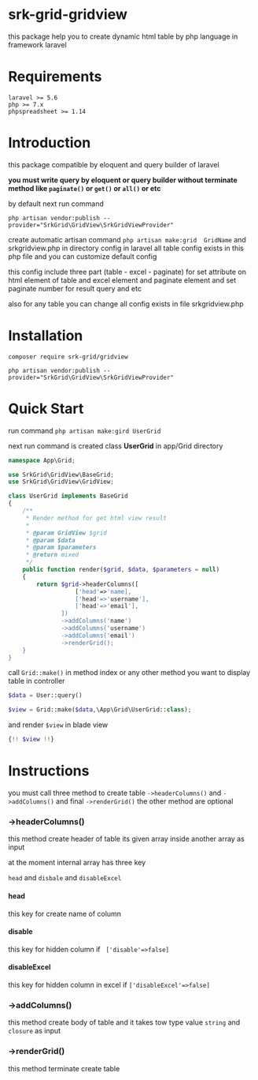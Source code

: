 # srk-grid-gridview

this package help you to create dynamic html table by php language in framework laravel  

# Requirements
    laravel >= 5.6
    php >= 7.x
    phpspreadsheet >= 1.14
    
# Introduction

this package compatible by eloquent and query builder of laravel 

**you must write query by eloquent or query builder without terminate method like ` paginate() ` or ` get() ` or ` all() `  or etc**
 
by default next run command
 
` php artisan vendor:publish --provider="SrkGrid\GridView\SrkGridViewProvider" `
  
create automatic artisan command ` php artisan make:grid  GridName ` 
and  srkgridview.php in directory config in laravel
all table config exists in this php file and you can customize default config  


this config include three part  (table - excel - paginate) for set attribute on html element of table
and excel element and paginate element and  set paginate number for result query and etc 

also for any table you can change all config exists in file srkgridview.php
    
# Installation

` composer require srk-grid/gridview `

` php artisan vendor:publish --provider="SrkGrid\GridView\SrkGridViewProvider" `


# Quick Start

run command 
`php artisan make:gird UserGrid `

next run command is created class **UserGrid** in app/Grid directory

```php 
namespace App\Grid;

use SrkGrid\GridView\BaseGrid;
use SrkGrid\GridView\GridView;

class UserGrid implements BaseGrid
{
    /**
     * Render method for get html view result
     *
     * @param GridView $grid
     * @param $data
     * @param $parameters
     * @return mixed
     */
    public function render($grid, $data, $parameters = null)
    {
        return $grid->headerColumns([
                   ['head'=>'name],
                   ['head'=>'username'],
                   ['head'=>'email'],
               ])
               ->addColumns('name')
               ->addColumns('username')
               ->addColumns('email')
               ->renderGrid();
    }
}
``` 

call ` Grid::make() `  in method index or any other method you want to display table in controller   

```php 
$data = User::query()

$view = Grid::make($data,\App\Grid\UserGrid::class);

```

and render ` $view ` in blade view 

```php 
{!! $view !!}
``` 


# Instructions

you must call three method to create table ` ->headerColumns() ` and ` ->addColumns() ` and final ` ->renderGrid() `
the other method are optional

### ->headerColumns()

this method  create header of table its given array inside another array as input 
 
at the moment internal array has three key 

` head ` and ` disbale ` and ` disableExcel `

#### head

this key for create name of column 

#### disable

this key for hidden column if `  ['disable'=>false] `

#### disableExcel 

this key for hidden column in excel  if  ` ['disableExcel'=>false] `


### ->addColumns()
 
this method create body of table and it takes tow type value  ` string ` and ` closure `  as input




### ->renderGrid()

this method terminate create table 



